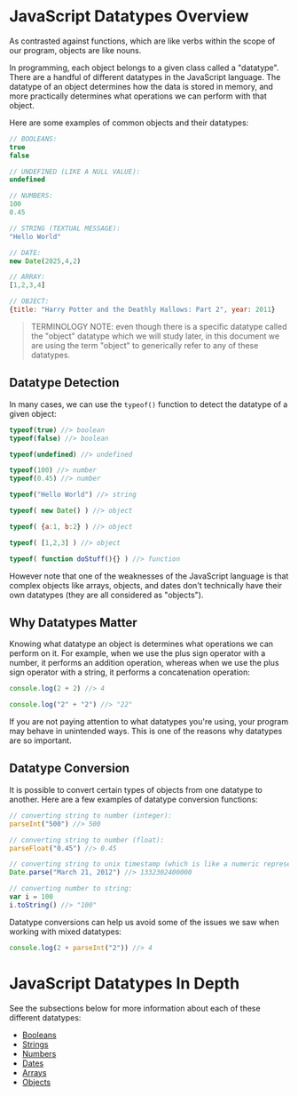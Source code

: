 
# JavaScript Datatypes Overview

As contrasted against functions, which are like verbs within the scope of our program, objects are like nouns.

In programming, each object belongs to a given class called a "datatype". There are a handful of different datatypes in the JavaScript language. The datatype of an object determines how the data is stored in memory, and more practically determines what operations we can perform with that object.

Here are some examples of common objects and their datatypes:

```js
// BOOLEANS:
true
false

// UNDEFINED (LIKE A NULL VALUE):
undefined

// NUMBERS:
100
0.45

// STRING (TEXTUAL MESSAGE):
"Hello World"

// DATE:
new Date(2025,4,2)

// ARRAY:
[1,2,3,4]

// OBJECT:
{title: "Harry Potter and the Deathly Hallows: Part 2", year: 2011}
```

> TERMINOLOGY NOTE: even though there is a specific datatype called the "object" datatype which we will study later, in this document we are using the term "object" to generically refer to any of these datatypes.

## Datatype Detection

In many cases, we can use the `typeof()` function to detect the datatype of a given object:

```` js
typeof(true) //> boolean
typeof(false) //> boolean

typeof(undefined) //> undefined

typeof(100) //> number
typeof(0.45) //> number

typeof("Hello World") //> string

typeof( new Date() ) //> object

typeof( {a:1, b:2} ) //> object

typeof( [1,2,3] ) //> object

typeof( function doStuff(){} ) //> function
````

However note that one of the weaknesses of the JavaScript language is that complex objects like arrays, objects, and dates don't technically have their own datatypes (they are all considered as "objects").

## Why Datatypes Matter

Knowing what datatype an object is determines what operations we can perform on it. For example, when we use the plus sign operator with a number, it performs an addition operation, whereas when we use the plus sign operator with a string, it performs a concatenation operation:

```js
console.log(2 + 2) //> 4

console.log("2" + "2") //> "22"
```

If you are not paying attention to what datatypes you're using, your program may behave in unintended ways. This is one of the reasons why datatypes are so important.

## Datatype Conversion

It is possible to convert certain types of objects from one datatype to another. Here are a few examples of datatype conversion functions:

```` js
// converting string to number (integer):
parseInt("500") //> 500

// converting string to number (float):
parseFloat("0.45") //> 0.45

// converting string to unix timestamp (which is like a numeric representation of a date):
Date.parse("March 21, 2012") //> 1332302400000

// converting number to string:
var i = 100
i.toString() //> "100"
````

Datatype conversions can help us avoid some of the issues we saw when working with mixed datatypes:

```js
console.log(2 + parseInt("2")) //> 4
```

# JavaScript Datatypes In Depth

See the subsections below for more information about each of these different datatypes:

   + [Booleans](booleans.md)
   + [Strings](strings.md)
   + [Numbers](numbers.md)
   + [Dates](dates.md)
   + [Arrays](arrays.md)
   + [Objects](objects.md)

